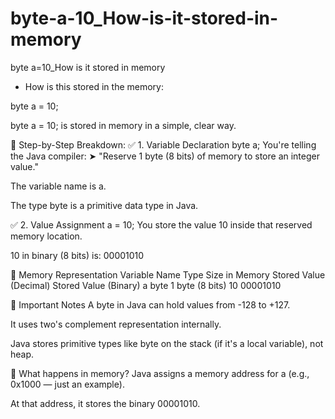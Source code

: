 # byte-a-10_How-is-it-stored-in-memory
byte a=10_How is it stored in memory


* How is this stored in the memory:

byte a = 10;


byte a = 10;
is stored in memory in a simple, clear way.

🧠 Step-by-Step Breakdown:
✅ 1. Variable Declaration
byte a;
You're telling the Java compiler:
➤ "Reserve 1 byte (8 bits) of memory to store an integer value."

The variable name is a.

The type byte is a primitive data type in Java.

✅ 2. Value Assignment
a = 10;
You store the value 10 inside that reserved memory location.

10 in binary (8 bits) is: 00001010


💾 Memory Representation
Variable Name	Type	Size in Memory	Stored Value (Decimal)	Stored Value (Binary)
a	byte	1 byte (8 bits)	10	00001010

📌 Important Notes
A byte in Java can hold values from -128 to +127.

It uses two's complement representation internally.

Java stores primitive types like byte on the stack (if it's a local variable), not heap.

🧪 What happens in memory?
Java assigns a memory address for a (e.g., 0x1000 — just an example).

At that address, it stores the binary 00001010.


